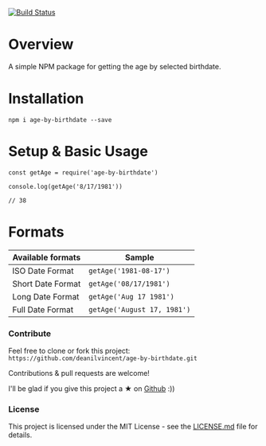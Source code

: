 
[![Build Status](https://travis-ci.org/deanilvincent/age-by-birthdate.svg?branch=master)](https://travis-ci.org/deanilvincent/age-by-birthdate)
# Overview
A simple NPM package for getting the age by selected birthdate.

# Installation

`npm i age-by-birthdate --save`

# Setup & Basic Usage

```
const getAge = require('age-by-birthdate')

console.log(getAge('8/17/1981'))

// 38
```

# Formats
| Available formats | Sample |
|--|--|
| ISO Date Format | `getAge('1981-08-17')` |
| Short Date Format | `getAge('08/17/1981')` |
| Long Date Format | `getAge('Aug 17 1981')` |
| Full Date Format | `getAge('August 17, 1981')` |

### Contribute

Feel free to clone or fork this project:  `https://github.com/deanilvincent/age-by-birthdate.git`

Contributions & pull requests are welcome!

I'll be glad if you give this project a ★ on [Github](https://github.com/deanilvincent/age-by-birthdate) :))

### License

This project is licensed under the MIT License - see the  [LICENSE.md](https://github.com/deanilvincent/age-by-birthdate/blob/master/LICENSE) file for details.